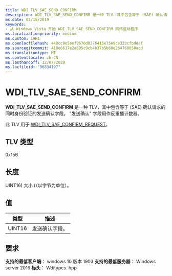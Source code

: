 ```yaml
---
title: WDI_TLV_SAE_SEND_CONFIRM
description: WDI_TLV_SAE_SEND_CONFIRM 是一种 TLV，其中包含等于 (SAE) 确认请求的同时身份验证的发送确认字段。
ms.date: 02/15/2019
keywords:
- 从 Windows Vista 开始 WDI_TLV_SAE_SEND_CONFIRM 网络驱动程序
ms.localizationpriority: medium
ms.custom: 19H1
ms.openlocfilehash: 448cc9e5eef9670d0276415e75e9ce32bcfbddaf
ms.sourcegitcommit: 418e6617e2a695c9cb4b37b5b60e264760858acd
ms.translationtype: MT
ms.contentlocale: zh-CN
ms.lasthandoff: 12/07/2020
ms.locfileid: "96834197"
---
```

# <a name="wdi_tlv_sae_send_confirm"></a>WDI_TLV_SAE_SEND_CONFIRM

**WDI_TLV_SAE_SEND_CONFIRM** 是一种 TLV，其中包含等于 (SAE) 确认请求的同时身份验证的发送确认字段。 "发送确认" 字段用作反重播计数器。

此 TLV 用于 [WDI_TLV_SAE_CONFIRM_REQUEST](wdi-tlv-sae-confirm-request.md)。

## <a name="tlv-type"></a>TLV 类型

0x156

## <a name="length"></a>长度

UINT16) 大小 (（以字节为单位）。

## <a name="values"></a>值

| 类型 | 描述 |
| --- | --- |
| UINT16 | 发送确认字段。 |

## <a name="requirements"></a>要求

**支持的最低客户端**： windows 10 版本 1903 **支持的最低服务器**： Windows server 2016 **标头**： Wditypes. hpp
